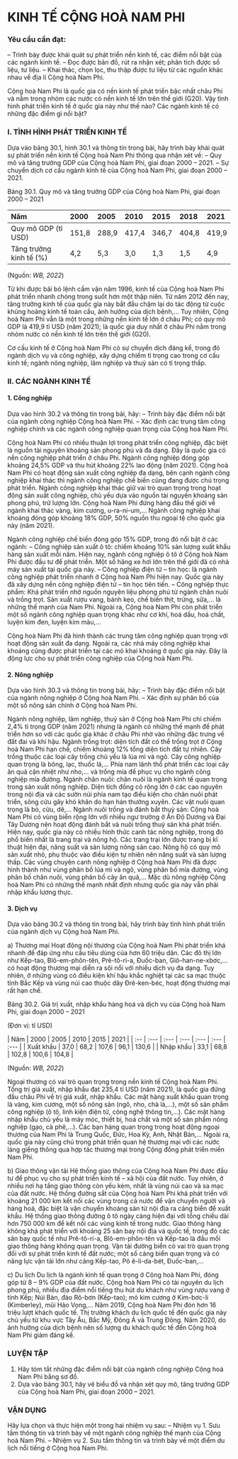 # KINH TẾ CỘNG HOÀ NAM PHI

### Yêu cầu cần đạt:

– Trình bày được khái quát sự phát triển nền kinh tế, các điểm nổi bật của các ngành kinh tế.
– Đọc được bản đồ, rút ra nhận xét; phân tích được số liệu, tư liệu.
– Khai thác, chọn lọc, thu thập được tư liệu từ các nguồn khác nhau về địa lí Cộng hoà Nam Phi.

Cộng hoà Nam Phi là quốc gia có nền kinh tế phát triển bậc nhất châu Phi và nằm trong nhóm các nước có nền kinh tế lớn trên thế giới (G20). Vậy tình hình phát triển kinh tế ở quốc gia này như thế nào? Các ngành kinh tế có những đặc điểm gì nổi bật?

### I. TÌNH HÌNH PHÁT TRIỂN KINH TẾ

Dựa vào bảng 30.1, hình 30.1 và thông tin trong bài, hãy trình bày khái quát sự phát triển nền kinh tế Cộng hoà Nam Phi thông qua nhận xét về:
– Quy mô và tăng trưởng GDP của Cộng hoà Nam Phi, giai đoạn 2000 – 2021.
– Sự chuyển dịch cơ cấu ngành kinh tế của Cộng hoà Nam Phi, giai đoạn 2000 – 2021.

Bảng 30.1. Quy mô và tăng trưởng GDP của Cộng hoà Nam Phi, giai đoạn 2000 – 2021

| Năm | 2000 | 2005 | 2010 | 2015 | 2018 | 2021 |
| :-- | :--- | :--- | :--- | :--- | :--- | :--- |
| Quy mô GDP (tỉ USD) | 151,8 | 288,9 | 417,4 | 346,7 | 404,8 | 419,9 |
| Tăng trưởng kinh tế (%) | 4,2 | 5,3 | 3,0 | 1,3 | 1,5 | 4,9 |

(Nguồn: *WB, 2022*)

Từ khi được bãi bỏ lệnh cấm vận năm 1996, kinh tế của Cộng hoà Nam Phi phát triển nhanh chóng trong suốt hơn một thập niên. Từ năm 2012 đến nay, tăng trưởng kinh tế của quốc gia này bắt đầu chậm lại do tác động từ cuộc khủng hoảng kinh tế toàn cầu, ảnh hưởng của dịch bệnh,... Tuy nhiên, Cộng hoà Nam Phi vẫn là một trong những nền kinh tế lớn ở châu Phi; có quy mô GDP là 419,9 tỉ USD (năm 2021); là quốc gia duy nhất ở châu Phi nằm trong nhóm nước có nền kinh tế lớn trên thế giới (G20).

Cơ cấu kinh tế ở Cộng hoà Nam Phi có sự chuyển dịch đáng kể, trong đó ngành dịch vụ và công nghiệp, xây dựng chiếm tỉ trọng cao trong cơ cấu kinh tế; ngành nông nghiệp, lâm nghiệp và thuỷ sản có tỉ trọng thấp.

### II. CÁC NGÀNH KINH TẾ

#### 1. Công nghiệp

Dựa vào hình 30.2 và thông tin trong bài, hãy:
– Trình bày đặc điểm nổi bật của ngành công nghiệp Cộng hoà Nam Phi.
– Xác định các trung tâm công nghiệp chính và các ngành công nghiệp quan trọng của Cộng hoà Nam Phi.

Cộng hoà Nam Phi có nhiều thuận lợi trong phát triển công nghiệp, đặc biệt là nguồn tài nguyên khoáng sản phong phú và đa dạng. Đây là quốc gia có nền công nghiệp phát triển ở châu Phi. Ngành công nghiệp đóng góp khoảng 24,5% GDP và thu hút khoảng 22% lao động (năm 2021).
Cộng hoà Nam Phi có hoạt động sản xuất công nghiệp đa dạng, bên cạnh ngành công nghiệp khai thác thì ngành công nghiệp chế biến cũng đang được chú trọng phát triển.
Ngành công nghiệp khai thác giữ vai trò quan trọng trong hoạt động sản xuất công nghiệp, chủ yếu dựa vào nguồn tài nguyên khoáng sản phong phú, trữ lượng lớn. Cộng hoà Nam Phi đứng hàng đầu thế giới về ngành khai thác vàng, kim cương, u-ra-ni-um,... Ngành công nghiệp khai khoáng đóng góp khoảng 18% GDP, 50% nguồn thu ngoại tệ cho quốc gia này (năm 2021).

Ngành công nghiệp chế biến đóng góp 15% GDP, trong đó nổi bật ở các ngành:
– Công nghiệp sản xuất ô tô: chiếm khoảng 10% sản lượng xuất khẩu hàng sản xuất mỗi năm. Hiện nay, ngành công nghiệp ô tô ở Cộng hoà Nam Phi được đầu tư để phát triển. Một số hãng xe hơi lớn trên thế giới đã có nhà máy sản xuất tại quốc gia này.
– Công nghiệp điện tử – tin học: là ngành công nghiệp phát triển nhanh ở Cộng hoà Nam Phi hiện nay. Quốc gia này đã xây dựng nền công nghiệp điện tử – tin học tiên tiến.
– Công nghiệp thực phẩm: Khá phát triển nhờ nguồn nguyên liệu phong phú từ ngành chăn nuôi và trồng trọt. Sản xuất rượu vang, bánh kẹo, chế biến thịt, trứng, sữa,... là những thế mạnh của Nam Phi.
Ngoài ra, Cộng hoà Nam Phi còn phát triển một số ngành công nghiệp quan trọng khác như cơ khí, hoá dầu, hoá chất, luyện kim đen, luyện kim màu,...

Cộng hoà Nam Phi đã hình thành các trung tâm công nghiệp quan trọng với hoạt động sản xuất đa dạng. Ngoài ra, các nhà máy công nghiệp khai khoáng cũng được phát triển tại các mỏ khai khoáng ở quốc gia này. Đây là động lực cho sự phát triển công nghiệp của Cộng hoà Nam Phi.

#### 2. Nông nghiệp

Dựa vào hình 30.3 và thông tin trong bài, hãy:
– Trình bày đặc điểm nổi bật của ngành nông nghiệp ở Cộng hoà Nam Phi.
– Xác định sự phân bố của một số nông sản chính ở Cộng hoà Nam Phi.

Ngành nông nghiệp, lâm nghiệp, thuỷ sản ở Cộng hoà Nam Phi chỉ chiếm 2,4% tỉ trọng GDP (năm 2021) nhưng là ngành có những thế mạnh để phát triển hơn so với các quốc gia khác ở châu Phi nhờ vào những đặc trưng về đất đai và khí hậu.
Ngành trồng trọt: diện tích đất có thể trồng trọt ở Cộng hoà Nam Phi hạn chế, chiếm khoảng 12% tổng diện tích đất tự nhiên. Cây trồng thuộc các loại cây trồng chủ yếu là lúa mì và ngô. Cây công nghiệp quan trọng là bông, lạc, thuốc lá,... Phía nam lãnh thổ phát triển các loại cây ăn quả cận nhiệt như nho,... và trồng mía để phục vụ cho ngành công nghiệp mía đường.
Ngành chăn nuôi: chăn nuôi là ngành kinh tế quan trọng trong sản xuất nông nghiệp. Diện tích đồng cỏ rộng lớn ở các cao nguyên trong nội địa và các sườn núi phía nam tạo điều kiện cho chăn nuôi phát triển, sông cừu gây khó khăn do hạn hán thường xuyên. Các vật nuôi quan trọng là bò, cừu, dê,...
Ngành nuôi trồng và đánh bắt thuỷ sản: Cộng hoà Nam Phi có vùng biển rộng lớn với nhiều ngư trường ở Ấn Độ Dương và Đại Tây Dương nên hoạt động đánh bắt và nuôi trồng thuỷ sản khá phát triển.
Hiện nay, quốc gia này có nhiều hình thức canh tác nông nghiệp, trong đó phổ biến nhất là trang trại và nông hộ. Các trang trại lớn được trang bị kĩ thuật hiện đại, năng suất và sản lượng nông sản cao. Nông hộ có quy mô sản xuất nhỏ, phụ thuộc vào điều kiện tự nhiên nên năng suất và sản lượng thấp. Các vùng chuyên canh nông nghiệp ở Cộng hoà Nam Phi đã được hình thành như vùng phân bố lúa mì và ngô, vùng phân bố mía đường, vùng phân bố chăn nuôi, vùng phân bố cây ăn quả,...
Mặc dù nông nghiệp Cộng hoà Nam Phi có những thế mạnh nhất định nhưng quốc gia này vẫn phải nhập khẩu lương thực.

#### 3. Dịch vụ

Dựa vào bảng 30.2 và thông tin trong bài, hãy trình bày tình hình phát triển của ngành dịch vụ Cộng hoà Nam Phi.

a) Thương mại
Hoạt động nội thương của Cộng hoà Nam Phi phát triển khá nhanh để đáp ứng nhu cầu tiêu dùng của hơn 60 triệu dân. Các đô thị lớn như Kếp-tao, Blô-em-phôn-tên, Prê-tô-ri-a, Đuốc-ban, Giô-han-ne-xbơc,... có hoạt động thương mại diễn ra sôi nổi với nhiều dịch vụ đa dạng. Tuy nhiên, ở những vùng có điều kiện khí hậu khắc nghiệt tại các sa mạc thuộc tỉnh Bắc Kếp và vùng núi cao thuộc dãy Đrê-ken-béc, hoạt động thương mại rất hạn chế.

Bảng 30.2. Giá trị xuất, nhập khẩu hàng hoá và dịch vụ của Cộng hoà Nam Phi, giai đoạn 2000 – 2021

(Đơn vị: tỉ USD)

| Năm | 2000 | 2005 | 2010 | 2015 | 2021 |
| :-- | :--- | :--- | :--- | :--- | :--- | :--- |
| Xuất khẩu | 37,0 | 68,2 | 107,6 | 96,1 | 130,6 |
| Nhập khẩu | 33,1 | 68,8 | 102,8 | 100,6 | 104,8 |

(Nguồn: *WB, 2022*)

Ngoại thương có vai trò quan trọng trong nền kinh tế Cộng hoà Nam Phi. Tổng trị giá xuất, nhập khẩu đạt 235,4 tỉ USD (năm 2021), là quốc gia đứng đầu châu Phi về trị giá xuất, nhập khẩu.
Các mặt hàng xuất khẩu quan trọng là vàng, kim cương, một số nông sản (ngô, nho, chà là,...), một số sản phẩm công nghiệp (ô tô, linh kiện điện tử, công nghệ thông tin,...). Các mặt hàng nhập khẩu chủ yếu là máy móc, thiết bị, hoá chất và một số sản phẩm nông nghiệp (gạo, cà phê,...).
Các bạn hàng quan trọng trong hoạt động ngoại thương của Nam Phi là Trung Quốc, Đức, Hoa Kỳ, Anh, Nhật Bản,... Ngoài ra, quốc gia này cũng chú trọng phát triển quan hệ thương mại với các nước láng giềng thông qua hợp tác thương mại trong Cộng đồng phát triển miền Nam Phi.

b) Giao thông vận tải
Hệ thống giao thông của Cộng hoà Nam Phi được đầu tư để phục vụ cho sự phát triển kinh tế – xã hội của đất nước. Tuy nhiên, ở nhiều nơi hạ tầng giao thông còn yếu kém, nhất là vùng núi cao và sa mạc của đất nước.
Hệ thống đường sắt của Cộng hoà Nam Phi khá phát triển với khoảng 21 000 km kết nối các vùng trong cả nước để vận chuyển người và hàng hoá, đặc biệt là vận chuyển khoáng sản từ nội địa ra cảng biển để xuất khẩu. Hệ thống giao thông đường ô tô ngày càng hiện đại với tổng chiều dài hơn 750 000 km để kết nối các vùng kinh tế trong nước. Giao thông hàng không khá phát triển với khoảng 25 sân bay nội địa và quốc tế, trong đó các sân bay quốc tế như Prê-tô-ri-a, Blô-em-phôn-tên và Kếp-tao là đầu mối giao thông hàng không quan trọng. Vận tải đường biển có vai trò quan trọng đối với sự phát triển kinh tế đất nước; một số cảng biển quan trọng và có năng lực vận tải lớn như cảng Kếp-tao, Pô ê-li-da-bét, Đuốc-ban,...

c) Du lịch
Du lịch là ngành kinh tế quan trọng ở Cộng hoà Nam Phi, đóng góp từ 8 – 9% GDP của đất nước. Cộng hoà Nam Phi có tài nguyên du lịch phong phú, nhiều địa điểm nổi tiếng thu hút du khách như vùng rượu vang ở tỉnh Kếp; Núi Bàn, đảo Rô-bơn (Kếp-tao); mỏ kim cương ở Kim-bơc-li (Kimberley), mũi Hảo Vọng,...
Năm 2019, Cộng hoà Nam Phi đón hơn 16 triệu lượt khách quốc tế. Thị trường khách du lịch quốc tế đến quốc gia này chủ yếu từ khu vực Tây Âu, Bắc Mỹ, Đông Á và Trung Đông.
Năm 2020, do ảnh hưởng của dịch bệnh nên số lượng du khách quốc tế đến Cộng hoà Nam Phi giảm đáng kể.

### LUYỆN TẬP

1. Hãy tóm tắt những đặc điểm nổi bật của ngành công nghiệp Cộng hoà Nam Phi bằng sơ đồ.
2. Dựa vào bảng 30.1, hãy vẽ biểu đồ và nhận xét quy mô, tăng trưởng GDP của Cộng hoà Nam Phi, giai đoạn 2000 – 2021.

### VẬN DỤNG

Hãy lựa chọn và thực hiện một trong hai nhiệm vụ sau:
– Nhiệm vụ 1. Sưu tầm thông tin và trình bày về một ngành công nghiệp thế mạnh của Cộng hoà Nam Phi.
– Nhiệm vụ 2. Sưu tầm thông tin và trình bày về một điểm du lịch nổi tiếng ở Cộng hoà Nam Phi.
